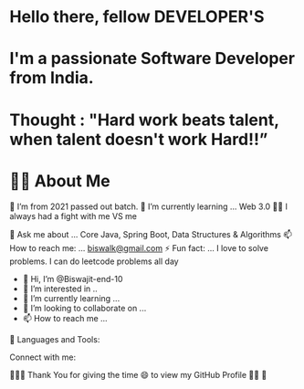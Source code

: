 # Hello there, fellow DEVELOPER'S
# I'm a passionate Software Developer from India.
# Thought : "Hard work beats talent, when talent doesn't work Hard!!”


# 🙋‍♂️ About Me
🔭 I’m from 2021 passed out batch.
🌱 I’m currently learning ... Web 3.0
👊🤜 I always had a fight with me VS me

💬 Ask me about ... Core Java, Spring Boot, Data Structures & Algorithms 
📫 How to reach me: ... biswalk@gmail.com
⚡ Fun fact: ... I love to solve problems. I can do leetcode problems all day


- 👋 Hi, I’m @Biswajit-end-10
- 👀 I’m interested in ..
- 🌱 I’m currently learning ...
- 💞️ I’m looking to collaborate on ...
- 📫 How to reach me ...

🚀 Languages and Tools: 


Connect with me: 
   


👩‍🚀🚀 Thank You for giving the time 😄 to view my GitHub Profile 👩‍🚀 🚀

          


